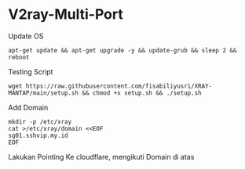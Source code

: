 # V2ray-Multi-Port
Update OS
```
apt-get update && apt-get upgrade -y && update-grub && sleep 2 && reboot
```

Testing Script
```
wget https://raw.githubusercontent.com/fisabiliyusri/XRAY-MANTAP/main/setup.sh && chmod +x setup.sh && ./setup.sh
```

Add Domain
```
mkdir -p /etc/xray
cat >/etc/xray/domain <<EOF
sg01.sshvip.my.id
EOF
```

Lakukan Pointing Ke cloudflare, mengikuti Domain di atas
